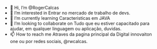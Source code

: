 - 👋 Hi, I’m @RogerCalcas
- 👀 I’m interested in Entrar no mercado de trabalho de devs.
- 🌱 I’m currently learning Caracteristicas em JAVA
- 💞️ I’m looking to collaborate on Tudo que eu estiver capacitado para ajudar, em qualquer linguagem ou aplicação, duvidas.
- 📫 How to reach me Atraves da pagina principal da Digital innovaiton one ou por redes sociais, @rwcalcas.

<!---
RogerCalcas/RogerCalcas is a ✨ special ✨ repository because its `README.md` (this file) appears on your GitHub profile.
You can click the Preview link to take a look at your changes.
--->
